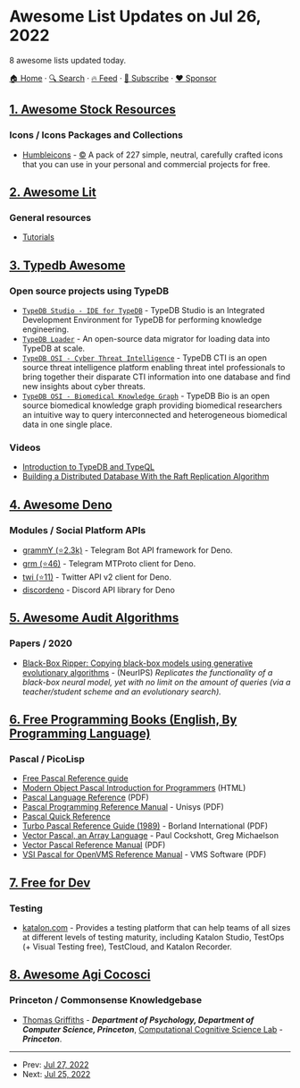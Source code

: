 # Awesome List Updates on Jul 26, 2022

8 awesome lists updated today.

[🏠 Home](/README.md) · [🔍 Search](https://www.trackawesomelist.com/search/) · [🔥 Feed](https://www.trackawesomelist.com/rss.xml) · [📮 Subscribe](https://trackawesomelist.us17.list-manage.com/subscribe?u=d2f0117aa829c83a63ec63c2f&id=36a103854c) · [❤️  Sponsor](https://github.com/sponsors/theowenyoung)



## [1. Awesome Stock Resources](/content/neutraltone/awesome-stock-resources/README.md)

### Icons / Icons Packages and Collections

*   [Humbleicons](https://humbleicons.com/) - [:copyright:](https://opensource.org/licenses/MIT) A pack of 227 simple, neutral, carefully crafted icons that you can use in your personal and commercial projects for free.

## [2. Awesome Lit](/content/web-padawan/awesome-lit/README.md)

### General resources

*   [Tutorials](https://lit.dev/tutorials/)

## [3. Typedb Awesome](/content/vaticle/typedb-awesome/README.md)

### Open source projects using TypeDB

*   [`TypeDB Studio - IDE for TypeDB`](https://github.com/vaticle/typedb-studio) - TypeDB Studio is an Integrated Development Environment for TypeDB for performing knowledge engineering.
*   [`TypeDB Loader`](https://github.com/typedb-osi/typedb-loader) - An open-source data migrator for loading data into TypeDB at scale.
*   [`TypeDB OSI - Cyber Threat Intelligence`](https://github.com/typedb-osi/typedb-cti) - TypeDB CTI is an open source threat intelligence platform enabling threat intel professionals to bring together their disparate CTI information into one database
    and find new insights about cyber threats.
*   [`TypeDB OSI - Biomedical Knowledge Graph`](https://github.com/typedb-osi/typedb-bio) - TypeDB Bio is an open source biomedical knowledge graph providing biomedical researchers an intuitive way to query interconnected and heterogeneous biomedical
    data in one single place.

### Videos

*   [Introduction to TypeDB and TypeQL](https://www.youtube.com/watch?v=e0lmTSb-rzY)
*   [Building a Distributed Database With the Raft Replication Algorithm](https://www.youtube.com/watch?v=oS42lN4qSJ4)

## [4. Awesome Deno](/content/denolib/awesome-deno/README.md)

### Modules / Social Platform APIs

*   [grammY (⭐2.3k)](https://github.com/grammyjs/grammy) - Telegram Bot API framework for Deno.
*   [grm (⭐46)](https://github.com/dcdunkan/grm) - Telegram MTProto client for Deno.
*   [twi (⭐11)](https://github.com/roj1512/twi) - Twitter API v2 client for Deno.
*   [discordeno](https://discordeno.mod.land/) - Discord API library for Deno

## [5. Awesome Audit Algorithms](/content/erwanlemerrer/awesome-audit-algorithms/README.md)

### Papers / 2020

*   [Black-Box Ripper: Copying black-box models using generative evolutionary algorithms](https://proceedings.neurips.cc/paper/2020/file/e8d66338fab3727e34a9179ed8804f64-Paper.pdf) - (NeurIPS) *Replicates the functionality of a black-box neural model, yet with no limit on the amount of queries (via a teacher/student scheme and an evolutionary search).*

## [6. Free Programming Books (English, By Programming Language)](/content/EbookFoundation/free-programming-books/README.md)

### Pascal / PicoLisp

*   [Free Pascal Reference guide](https://www.freepascal.org/docs-html/ref/ref.html)
*   [Modern Object Pascal Introduction for Programmers](https://castle-engine.io/modern_pascal_introduction.html) (HTML)
*   [Pascal Language Reference](https://docs.oracle.com/cd/E19957-01/802-5762/802-5762.pdf) (PDF)
*   [Pascal Programming Reference Manual](https://public.support.unisys.com/aseries/docs/clearpath-mcp-17.0/pdf/86000080-103.pdf) - Unisys (PDF)
*   [Pascal Quick Reference](https://ksvi.mff.cuni.cz/~dingle/2017/pascal_reference.html)
*   [Turbo Pascal Reference Guide (1989)](http://bitsavers.org/pdf/borland/turbo_pascal/Turbo_Pascal_Version_5.0_Reference_Guide_1989.pdf) - Borland International (PDF)
*   [Vector Pascal, an Array Language](http://www.dcs.gla.ac.uk/~wpc/reports/compilers/compilerindex/vp-ver2.html) - Paul Cockshott, Greg Michaelson
*   [Vector Pascal Reference Manual](https://www.researchgate.net/publication/220177664_Vector_Pascal_reference_manual) (PDF)
*   [VSI Pascal for OpenVMS Reference Manual](https://vmssoftware.com/docs/VSI_PASCAL_REF.pdf) - VMS Software (PDF)

## [7. Free for Dev](/content/ripienaar/free-for-dev/README.md)

### Testing

*   [katalon.com](https://katalon.com) - Provides a testing platform that can help teams of all sizes at different levels of testing maturity, including  Katalon Studio, TestOps (+ Visual Testing free), TestCloud, and Katalon Recorder.

## [8. Awesome Agi Cocosci](/content/YuzheSHI/awesome-agi-cocosci/README.md)

### Princeton / Commonsense Knowledgebase

*   [Thomas Griffiths](https://cocosci.princeton.edu/tom/index.php) - ***Department of Psychology, Department of Computer Science, Princeton***, [Computational Cognitive Science Lab](https://cocosci.princeton.edu/index.php) - ***Princeton***.

---

- Prev: [Jul 27, 2022](/content/2022/07/27/README.md)
- Next: [Jul 25, 2022](/content/2022/07/25/README.md)